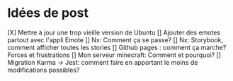 # Idées de post

[X] Mettre à jour une trop vieille version de Ubuntu
[] Ajouter des emotes partout avec l'appli Emote
[] Nx: Comment ça se passe?
[] Nx: Storybook, comment afficher toutes les stories
[] Github pages : comment ça marche? Forces et frustrations
[] Mon serveur minecraft: Comment et pourquoi?
[] Migration Karma -> Jest: comment faire en apportant le moins de modifications possibles?